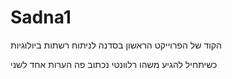 # Sadna1
הקוד של הפרוייקט הראשון בסדנה לניתוח רשתות ביולוגיות

כשיתחיל להגיע משהו רלוונטי נכתוב פה הערות אחד לשני
